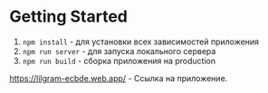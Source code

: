 # Getting Started

1. `npm install` - для установки всех зависимостей приложения
2. `npm run server` - для запуска локального сервера
3. `npm run build` - сборка приложения на production

https://lilgram-ecbde.web.app/ - Ссылка на приложение.
